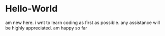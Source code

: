 # Hello-World
am new here. 
i wnt to learn coding as first as possible.
any assistance will be highly appreciated.
am happy so far

